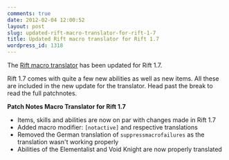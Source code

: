 ```yaml
---
comments: true
date: 2012-02-04 12:00:52
layout: post
slug: updated-rift-macro-translator-for-rift-1-7
title: Updated Rift macro translator for Rift 1.7
wordpress_id: 1318
---
```


The [Rift macro translator](http://games.phansch.de/rift/macro/) has been updated for Rift 1.7.

Rift 1.7 comes with quite a few new abilities as well as new items. All these are included in the new update for the translator. Head past the break to read the full patchnotes.

**Patch Notes Macro Translator for Rift 1.7**
- Items, skills and abilities are now on par with changes made in Rift 1.7
- Added macro modifier: `[notactive]` and respective translations
- Removed the German translation of `suppressmacrofailures` as the translation wasn't working properly
- Abilities of the Elementalist and Void Knight are now properly translated
